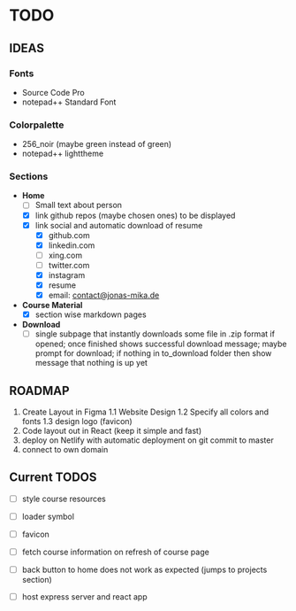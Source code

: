 # TODO

## IDEAS


### Fonts
- Source Code Pro
- notepad++ Standard Font

### Colorpalette
- 256_noir (maybe green instead of green)
- notepad++ lighttheme

### Sections
- **Home**
  - [ ] Small text about person
  - [x] link github repos (maybe chosen ones) to be displayed 
  - [x] link social and automatic download of resume
    - [x] github.com
    - [x] linkedin.com
    - [ ] xing.com
    - [ ] twitter.com
    - [x] instagram
    - [x] resume
    - [x] email: contact@jonas-mika.de

- **Course Material**
  - [x] section wise markdown pages

- **Download**
  - [ ] single subpage that instantly downloads some file in 
        .zip format if opened; once finished shows successful download
        message; maybe prompt for download; if nothing in to_download
        folder then show message that nothing is up yet

## ROADMAP

1. Create Layout in Figma
   1.1 Website Design
   1.2 Specify all colors and fonts
   1.3 design logo (favicon)
2. Code layout out in React (keep it simple and fast)
3. deploy on Netlify with automatic deployment on git commit to master
4. connect to own domain


## Current TODOS

- [ ] style course resources
- [ ] loader symbol
- [ ] favicon
- [ ] fetch course information on refresh of course page
- [ ] back button to home does not work as expected (jumps to projects section)

- [ ] host express server and react app 
